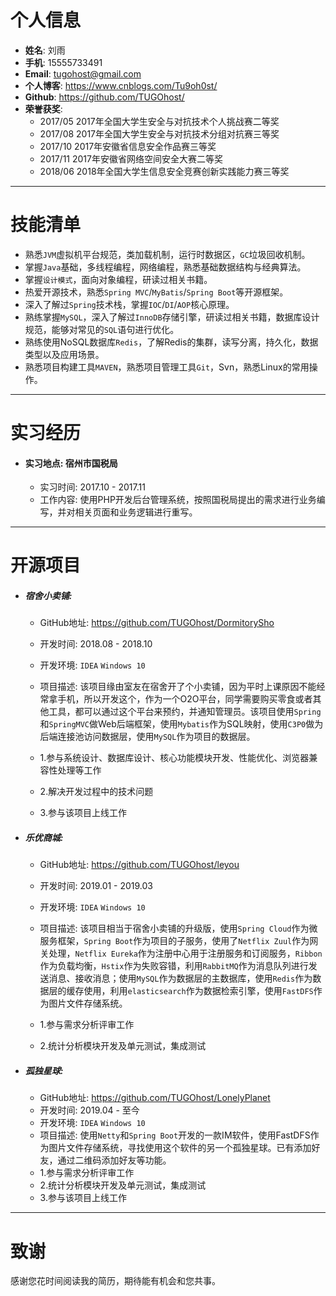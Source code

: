 # 个人信息
 - **姓名**: 刘雨
 - **手机**: 15555733491
 - **Email**: tugohost@gmail.com
 - **个人博客**: https://www.cnblogs.com/Tu9oh0st/
 - **Github**: https://github.com/TUGOhost/
 - **荣誉获奖**: 
   - 2017/05 2017年全国大学生安全与对抗技术个人挑战赛二等奖
   - 2017/08 2017年全国大学生安全与对抗技术分组对抗赛三等奖
   - 2017/10 2017年安徽省信息安全作品赛三等奖
   - 2017/11 2017年安徽省网络空间安全大赛二等奖
   - 2018/06 2018年全国大学生信息安全竞赛创新实践能力赛三等奖  
---
# 技能清单
- 熟悉`JVM`虚拟机平台规范，类加载机制，运行时数据区，`GC`垃圾回收机制。
- 掌握`Java`基础，多线程编程，网络编程，熟悉基础数据结构与经典算法。
- 掌握`设计模式`，面向对象编程，研读过相关书籍。
- 热爱开源技术，熟悉`Spring MVC`/`MyBatis`/`Spring Boot`等开源框架。
- 深入了解过`Spring`技术栈，掌握`IOC`/`DI`/`AOP`核心原理。
- 熟练掌握`MySQL`，深入了解过`InnoDB`存储引擎，研读过相关书籍，数据库设计规范，能够对常见的`SQL`语句进行优化。
- 熟练使用NoSQL数据库`Redis`，了解Redis的集群，读写分离，持久化，数据类型以及应用场景。
- 熟悉项目构建工具`MAVEN`，熟悉项目管理工具`Git`，Svn，熟悉Linux的常用操作。
---
# 实习经历
 - #### 实习地点: 宿州市国税局
    - 实习时间: 2017.10 - 2017.11
    - 工作内容: 使用PHP开发后台管理系统，按照国税局提出的需求进行业务编写，并对相关页面和业务逻辑进行重写。
---
# 开源项目
 - ##### 宿舍小卖铺:
   - GitHub地址: https://github.com/TUGOhost/DormitorySho
   - 开发时间: 2018.08 - 2018.10
   - 开发环境: `IDEA` `Windows 10`

   - 项目描述: 该项目缘由室友在宿舍开了个小卖铺，因为平时上课原因不能经常拿手机，所以开发这个，作为一个O2O平台，同学需要购买零食或者其他工具，都可以通过这个平台来预约，并通知管理员。该项目使用`Spring`和`SpringMVC`做Web后端框架，使用`Mybatis`作为SQL映射，使用`C3P0`做为后端连接池访问数据层，使用`MySQL`作为项目的数据层。

   - 1.参与系统设计、数据库设计、核心功能模块开发、性能优化、浏览器兼容性处理等工作
   - 2.解决开发过程中的技术问题
   - 3.参与该项目上线工作

- ##### 乐优商城:
  - GitHub地址: https://github.com/TUGOhost/leyou
  - 开发时间: 2019.01 - 2019.03
  - 开发环境: `IDEA` `Windows 10`
  - 项目描述: 该项目相当于宿舍小卖铺的升级版，使用`Spring Cloud`作为微服务框架，`Spring Boot`作为项目的子服务，使用了`Netflix Zuul`作为网关处理，`Netflix Eureka`作为注册中心用于注册服务和订阅服务，`Ribbon`作为负载均衡，`Hstix`作为失败容错，利用`RabbitMQ`作为消息队列进行发送消息、接收消息；使用`MySQL`作为数据层的主数据库，使用`Redis`作为数据层的缓存使用，利用`elasticsearch`作为数据检索引擎，使用`FastDFS`作为图片文件存储系统。

  - 1.参与需求分析评审工作
  - 2.统计分析模块开发及单元测试，集成测试
- ##### 孤独星球:
  - GitHub地址: https://github.com/TUGOhost/LonelyPlanet
  - 开发时间: 2019.04 - 至今
  - 开发环境: `IDEA` `Windows 10`
  - 项目描述: 使用`Netty`和`Spring Boot`开发的一款IM软件，使用FastDFS作为图片文件存储系统，寻找使用这个软件的另一个孤独星球。已有添加好友，通过二维码添加好友等功能。
  - 1.参与需求分析评审工作
  - 2.统计分析模块开发及单元测试，集成测试
  - 3.参与该项目上线工作
---
# 致谢
感谢您花时间阅读我的简历，期待能有机会和您共事。